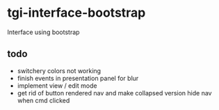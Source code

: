 # tgi-interface-bootstrap
Interface using bootstrap

todo
---
- switchery colors not working
- finish events in presentation panel for blur
- implement view / edit mode
- get rid of button rendered nav and make collapsed version hide nav when cmd clicked 